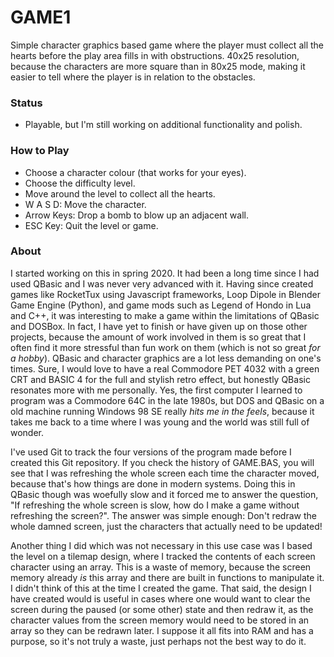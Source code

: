# GAME1

Simple character graphics based game where the player must collect all the hearts before the play area fills in with obstructions. 40x25 resolution, because the characters are more square than in 80x25 mode, making it easier to tell where the player is in relation to the obstacles. 

### Status
- Playable, but I'm still working on additional functionality and polish.

### How to Play
- Choose a character colour (that works for your eyes).
- Choose the difficulty level.
- Move around the level to collect all the hearts.
- W A S D: Move the character.
- Arrow Keys: Drop a bomb to blow up an adjacent wall.
- ESC Key: Quit the level or game.

### About
I started working on this in spring 2020. It had been a long time since I had used QBasic and I was never very advanced with it. Having since created games like RocketTux using Javascript frameworks, Loop Dipole in Blender Game Engine (Python), and game mods such as Legend of Hondo in Lua and C++, it was interesting to make a game within the limitations of QBasic and DOSBox. In fact, I have yet to finish or have given up on those other projects, because the amount of work involved in them is so great that I often find it more stressful than fun work on them (which is not so great *for a hobby*). QBasic and character graphics are a lot less demanding on one's times. Sure, I would love to have a real Commodore PET 4032 with a green CRT and BASIC 4 for the full and stylish retro effect, but honestly QBasic resonates more with me personally. Yes, the first computer I learned to program was a Commodore 64C in the late 1980s, but DOS and QBasic on a old machine running Windows 98 SE really *hits me in the feels*, because it takes me back to a time where I was young and the world was still full of wonder.

I've used Git to track the four versions of the program made before I created this Git repository. If you check the history of GAME.BAS, you will see that I was refreshing the whole screen each time the character moved, because that's how things are done in modern systems. Doing this in QBasic though was woefully slow and it forced me to answer the question, "If refreshing the whole screen is slow, how do I make a game without refreshing the screen?". The answer was simple enough: Don't redraw the whole damned screen, just the characters that actually need to be updated!

Another thing I did which was not necessary in this use case was I based the level on a tilemap design, where I tracked the contents of each screen character using an array. This is a waste of memory, because the screen memory already *is* this array and there are built in functions to manipulate it. I didn't think of this at the time I created the game. That said, the design I have created would is useful in cases where one would want to clear the screen during the paused (or some other) state and then redraw it, as the character values from the screen memory would need to be stored in an array so they can be redrawn later. I suppose it all fits into RAM and has a purpose, so it's not truly a waste, just perhaps not the best way to do it.
